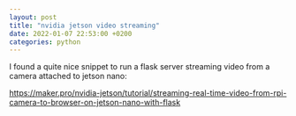 ```yaml
---
layout: post
title: "nvidia jetson video streaming"
date: 2022-01-07 22:53:00 +0200
categories: python
---
```


I found a quite nice snippet to run a flask server streaming video from a camera attached to jetson nano:

<https://maker.pro/nvidia-jetson/tutorial/streaming-real-time-video-from-rpi-camera-to-browser-on-jetson-nano-with-flask>
